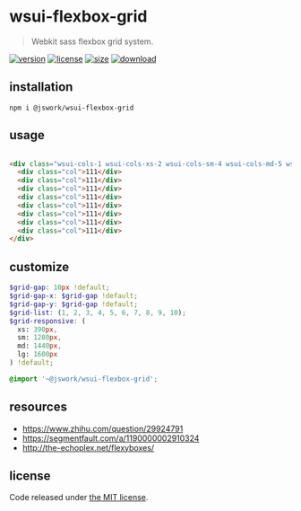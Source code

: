 # wsui-flexbox-grid
> Webkit sass flexbox grid system.

[![version][version-image]][version-url]
[![license][license-image]][license-url]
[![size][size-image]][size-url]
[![download][download-image]][download-url]

## installation
```shell
npm i @jswork/wsui-flexbox-grid
```

## usage
```html

<div class="wsui-cols-1 wsui-cols-xs-2 wsui-cols-sm-4 wsui-cols-md-5 wsui-cols-lg-6">
  <div class="col">111</div>
  <div class="col">111</div>
  <div class="col">111</div>
  <div class="col">111</div>
  <div class="col">111</div>
  <div class="col">111</div>
  <div class="col">111</div>
  <div class="col">111</div>
</div>
```

## customize
```scss
$grid-gap: 10px !default;
$grid-gap-x: $grid-gap !default;
$grid-gap-y: $grid-gap !default;
$grid-list: (1, 2, 3, 4, 5, 6, 7, 8, 9, 10);
$grid-responsive: (
  xs: 390px,
  sm: 1280px,
  md: 1440px,
  lg: 1600px
) !default;

@import '~@jswork/wsui-flexbox-grid';
```

## resources
- https://www.zhihu.com/question/29924791
- https://segmentfault.com/a/1190000002910324
- http://the-echoplex.net/flexyboxes/

## license
Code released under [the MIT license](https://github.com/afeiship/wsui-flexbox-grid/blob/master/LICENSE.txt).

[version-image]: https://img.shields.io/npm/v/@jswork/wsui-flexbox-grid
[version-url]: https://npmjs.org/package/@jswork/wsui-flexbox-grid

[license-image]: https://img.shields.io/npm/l/@jswork/wsui-flexbox-grid
[license-url]: https://github.com/afeiship/wsui-flexbox-grid/blob/master/LICENSE.txt

[size-image]: https://img.shields.io/bundlephobia/minzip/@jswork/wsui-flexbox-grid
[size-url]: https://github.com/afeiship/wsui-flexbox-grid/blob/master/dist/wsui-flexbox-grid.min.js

[download-image]: https://img.shields.io/npm/dm/@jswork/wsui-flexbox-grid
[download-url]: https://www.npmjs.com/package/@jswork/wsui-flexbox-grid

